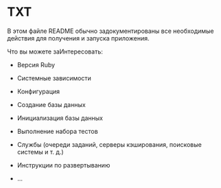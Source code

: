# <a name="readme"></a>TXT

В этом файле README обычно задокументированы все необходимые действия для получения и запуска приложения.

Что вы можете заИнтересовать:

* Версия Ruby

* Системные зависимости

* Конфигурация

* Создание базы данных

* Инициализация базы данных

* Выполнение набора тестов

* Службы (очереди заданий, серверы кэширования, поисковые системы и т. д.)

* Инструкции по развертыванию

* ...
